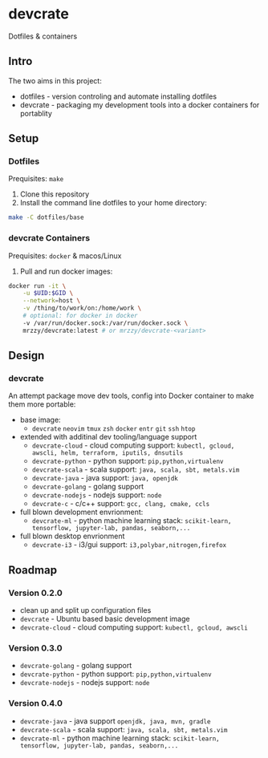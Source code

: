 # devcrate 
Dotfiles &amp; containers

## Intro
The two aims in this project:
- dotfiles - version controling and automate installing dotfiles
- devcrate - packaging my development tools into a docker containers for portablity

## Setup
### Dotfiles
Prequisites: `make`
1. Clone this repository
2. Install the command line dotfiles to your home directory:
```sh
make -C dotfiles/base
```

### devcrate Containers
Prequisites: `docker` &amp; macos/Linux
1. Pull and run docker images:
```sh
docker run -it \
    -u $UID:$GID \
    --network=host \
    -v /thing/to/work/on:/home/work \
    # optional: for docker in docker
    -v /var/run/docker.sock:/var/run/docker.sock \
    mrzzy/devcrate:latest # or mrzzy/devcrate-<variant>
```

## Design

### devcrate
An attempt package move dev tools, config into Docker container to make them more portable:
- base image:
    - `devcrate` `neovim` `tmux` `zsh` `docker` `entr` `git` `ssh` `htop`
- extended with additinal dev tooling/language support
    - `devcrate-cloud` - cloud computing support: `kubectl, gcloud, awscli, helm, terraform, iputils, dnsutils`
    - `devcrate-python` - python support: `pip,python,virtualenv`
    - `devcrate-scala` - scala support: `java, scala, sbt, metals.vim`
    - `devcrate-java` - java support: `java, openjdk`
    - `devcrate-golang` - golang support
    - `devcrate-nodejs` - nodejs support: `node`
    - `devcrate-c` - c/c++ support: `gcc, clang, cmake, ccls`
- full blown development envrionment:
    - `devcrate-ml` - python machine learning stack: `scikit-learn, tensorflow, jupyter-lab, pandas, seaborn,...`
- full blown desktop envrionment
    - `devcrate-i3` - i3/gui support: `i3,polybar,nitrogen,firefox`

## Roadmap
### Version 0.2.0
- clean up and split up configuration files
- `devcrate` - Ubuntu based basic development image
- `devcrate-cloud` - cloud computing support: `kubectl, gcloud, awscli`

### Version 0.3.0
- `devcrate-golang` - golang support
- `devcrate-python` - python support: `pip,python,virtualenv`
- `devcrate-nodejs` - nodejs support: `node`

### Version 0.4.0
- `devcrate-java` - java support `openjdk, java, mvn, gradle`
- `devcrate-scala` - scala support: `java, scala, sbt, metals.vim`
- `devcrate-ml` - python machine learning stack: `scikit-learn, tensorflow, jupyter-lab, pandas, seaborn,...`
